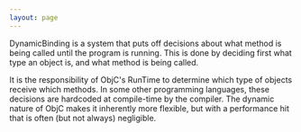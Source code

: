 ```yaml
---
layout: page
---
```




DynamicBinding is a system that puts off decisions about what method is being called until the program is running. This is done by deciding first what type an object is, and what method is being called.

It is the responsibility of ObjC's RunTime to determine which type of objects receive which methods.  In some other programming languages, these decisions are hardcoded at compile-time by the compiler.  The dynamic nature of ObjC makes it inherently more flexible, but with a performance hit that is often (but not always) negligible.
